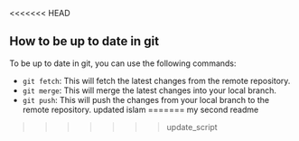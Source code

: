 <<<<<<< HEAD
## How to be up to date in git

To be up to date in git, you can use the following commands:

* `git fetch`: This will fetch the latest changes from the remote repository.
* `git merge`: This will merge the latest changes into your local branch.
* `git push`: This will push the changes from your local branch to the remote repository.
updated
islam
=======
my second readme
>>>>>>> update_script
